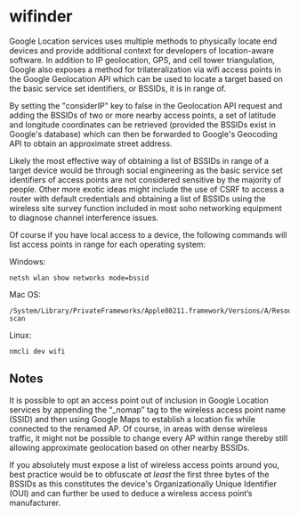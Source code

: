 # wifinder

Google Location services uses multiple methods to physically locate end devices and provide additional context for developers of location-aware software. In addition to IP geolocation, GPS, and cell tower triangulation, Google also exposes a method for trilateralization via wifi access points in the Google Geolocation API which can be used to locate a target based on the basic service set identifiers, or BSSIDs, it is in range of.

By setting the "considerIP" key to false in the Geolocation API request and adding the BSSIDs of two or more nearby access points, a set of latitude and longitude coordinates can be retrieved (provided the BSSIDs exist in Google's database) which can then be forwarded to Google's Geocoding API to obtain an approximate street address. 

Likely the most effective way of obtaining a list of BSSIDs in range of a target device would be through social engineering as the basic service set identifiers of access points are not considered sensitive by the majority of people. Other more exotic ideas might include the use of CSRF to access a router with default credentials and obtaining a list of BSSIDs using the wireless site survey function included in most soho networking equipment to diagnose channel interference issues. 

Of course if you have local access to a device, the following commands will list access points in range for each operating system:

Windows:
```
netsh wlan show networks mode=bssid
```
Mac OS:
```
/System/Library/PrivateFrameworks/Apple80211.framework/Versions/A/Resources/airport scan
```
Linux:
```
nmcli dev wifi
```

## Notes
It is possible to opt an access point out of inclusion in Google Location services by appending the “_nomap” tag to the wireless access point name (SSID) and then using Google Maps to establish a location fix while connected to the renamed AP. Of course, in areas with dense wireless traffic, it might not be possible to change every AP within range thereby still allowing approximate geolocation based on other nearby BSSIDs.

If you absolutely must expose a list of wireless access points around you, best practice would be to obfuscate *at least* the first three bytes of the BSSIDs as this constitutes the device's Organizationally Unique Identifier (OUI) and can further be used to deduce a wireless access point’s manufacturer.
